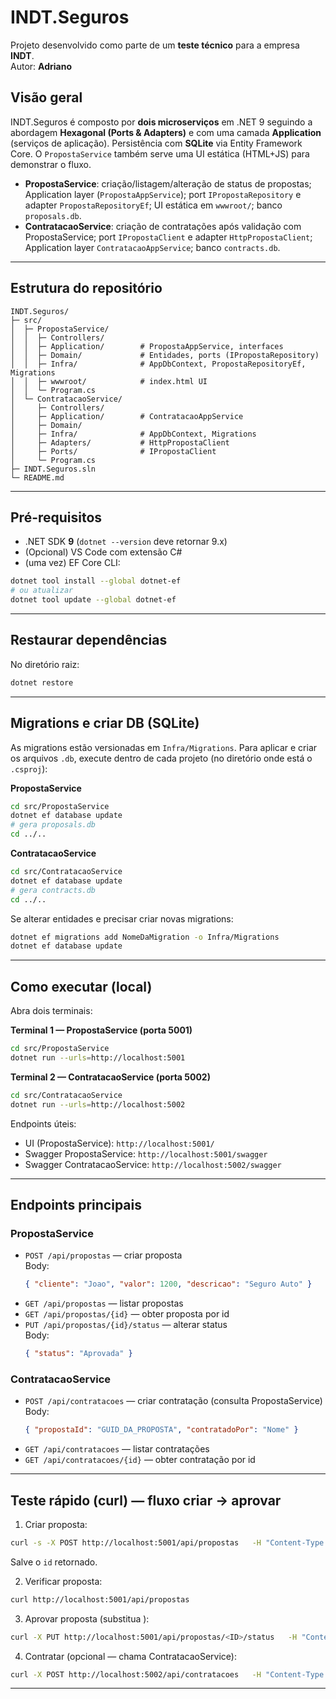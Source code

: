 # INDT.Seguros

Projeto desenvolvido como parte de um **teste técnico** para a empresa **INDT**.  
Autor: **Adriano**

## Visão geral
INDT.Seguros é composto por **dois microserviços** em .NET 9 seguindo a abordagem **Hexagonal (Ports & Adapters)** e com uma camada **Application** (serviços de aplicação). Persistência com **SQLite** via Entity Framework Core. O `PropostaService` também serve uma UI estática (HTML+JS) para demonstrar o fluxo.

- **PropostaService**: criação/listagem/alteração de status de propostas; Application layer (`PropostaAppService`); port `IPropostaRepository` e adapter `PropostaRepositoryEf`; UI estática em `wwwroot/`; banco `proposals.db`.
- **ContratacaoService**: criação de contratações após validação com PropostaService; port `IPropostaClient` e adapter `HttpPropostaClient`; Application layer `ContratacaoAppService`; banco `contracts.db`.

---

## Estrutura do repositório
```
INDT.Seguros/
├─ src/
│  ├─ PropostaService/
│  │  ├─ Controllers/
│  │  ├─ Application/        # PropostaAppService, interfaces
│  │  ├─ Domain/             # Entidades, ports (IPropostaRepository)
│  │  ├─ Infra/              # AppDbContext, PropostaRepositoryEf, Migrations
│  │  ├─ wwwroot/            # index.html UI
│  │  └─ Program.cs
│  └─ ContratacaoService/
│     ├─ Controllers/
│     ├─ Application/        # ContratacaoAppService
│     ├─ Domain/
│     ├─ Infra/              # AppDbContext, Migrations
│     ├─ Adapters/           # HttpPropostaClient
│     ├─ Ports/              # IPropostaClient
│     └─ Program.cs
├─ INDT.Seguros.sln
└─ README.md
```

---

## Pré-requisitos
- .NET SDK **9** (`dotnet --version` deve retornar 9.x)
- (Opcional) VS Code com extensão C#
- (uma vez) EF Core CLI:
```bash
dotnet tool install --global dotnet-ef
# ou atualizar
dotnet tool update --global dotnet-ef
```

---

## Restaurar dependências
No diretório raiz:
```bash
dotnet restore
```

---

## Migrations e criar DB (SQLite)
As migrations estão versionadas em `Infra/Migrations`. Para aplicar e criar os arquivos `.db`, execute dentro de cada projeto (no diretório onde está o `.csproj`):

**PropostaService**
```bash
cd src/PropostaService
dotnet ef database update
# gera proposals.db
cd ../..
```

**ContratacaoService**
```bash
cd src/ContratacaoService
dotnet ef database update
# gera contracts.db
cd ../..
```

Se alterar entidades e precisar criar novas migrations:
```bash
dotnet ef migrations add NomeDaMigration -o Infra/Migrations
dotnet ef database update
```

---

## Como executar (local)
Abra dois terminais:

**Terminal 1 — PropostaService (porta 5001)**
```bash
cd src/PropostaService
dotnet run --urls=http://localhost:5001
```

**Terminal 2 — ContratacaoService (porta 5002)**
```bash
cd src/ContratacaoService
dotnet run --urls=http://localhost:5002
```

Endpoints úteis:
- UI (PropostaService): `http://localhost:5001/`
- Swagger PropostaService: `http://localhost:5001/swagger`
- Swagger ContratacaoService: `http://localhost:5002/swagger`

---

## Endpoints principais

### PropostaService
- `POST /api/propostas` — criar proposta  
  Body:
  ```json
  { "cliente": "Joao", "valor": 1200, "descricao": "Seguro Auto" }
  ```
- `GET /api/propostas` — listar propostas
- `GET /api/propostas/{id}` — obter proposta por id
- `PUT /api/propostas/{id}/status` — alterar status  
  Body:
  ```json
  { "status": "Aprovada" }
  ```

### ContratacaoService
- `POST /api/contratacoes` — criar contratação (consulta PropostaService)  
  Body:
  ```json
  { "propostaId": "GUID_DA_PROPOSTA", "contratadoPor": "Nome" }
  ```
- `GET /api/contratacoes` — listar contratações
- `GET /api/contratacoes/{id}` — obter contratação por id

---

## Teste rápido (curl) — fluxo criar → aprovar
1. Criar proposta:
```bash
curl -s -X POST http://localhost:5001/api/propostas   -H "Content-Type: application/json"   -d '{"cliente":"Joao","valor":1200,"descricao":"Seguro Auto"}'
```
Salve o `id` retornado.

2. Verificar proposta:
```bash
curl http://localhost:5001/api/propostas
```

3. Aprovar proposta (substitua <ID>):
```bash
curl -X PUT http://localhost:5001/api/propostas/<ID>/status   -H "Content-Type: application/json"   -d '{"status":"Aprovada"}' -i
```

4. Contratar (opcional — chama ContratacaoService):
```bash
curl -X POST http://localhost:5002/api/contratacoes   -H "Content-Type: application/json"   -d '{"propostaId":"<ID>","contratadoPor":"Usuario UI"}' -i
```

---





